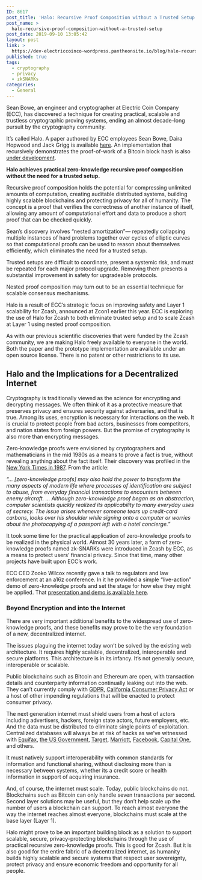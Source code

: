 ```yaml
---
ID: 8617
post_title: 'Halo: Recursive Proof Composition without a Trusted Setup'
post_name: >
  halo-recursive-proof-composition-without-a-trusted-setup
post_date: 2019-09-10 13:05:42
layout: post
link: >
  https://dev-electriccoinco-wordpress.pantheonsite.io/blog/halo-recursive-proof-composition-without-a-trusted-setup/
published: true
tags:
  - cryptography
  - privacy
  - zkSNARKs
categories:
  - General
---
```

<!-- wp:paragraph -->
<p>Sean Bowe, an engineer and cryptographer at Electric Coin Company (ECC), has discovered a technique for creating practical, scalable and trustless cryptographic proving systems, ending an almost decade-long pursuit by the cryptography community.&nbsp;</p>
<!-- /wp:paragraph -->

<!-- wp:paragraph -->
<p>It’s called Halo. A paper authored by ECC employees Sean Bowe, Daira Hopwood and Jack Grigg is available <a href="https://eprint.iacr.org/2019/1021.pdf" target="_blank" rel="noreferrer noopener" aria-label=" (opens in a new tab)">here</a>. An implementation that recursively demonstrates the proof-of-work of a Bitcoin block hash is also <a rel="noreferrer noopener" aria-label=" (opens in a new tab)" href="https://github.com/ebfull/halo" target="_blank">under development</a>.</p>
<!-- /wp:paragraph -->

<!-- wp:paragraph -->
<p><strong>Halo achieves practical zero-knowledge recursive proof composition without the need for a trusted setup.</strong></p>
<!-- /wp:paragraph -->

<!-- wp:paragraph -->
<p>Recursive proof composition holds the potential for compressing unlimited amounts of computation, creating auditable distributed systems, building highly scalable blockchains and protecting privacy for all of humanity. The concept is a proof that verifies the correctness of another instance of itself, allowing any amount of computational effort and data to produce a short proof that can be checked quickly.&nbsp;</p>
<!-- /wp:paragraph -->

<!-- wp:paragraph -->
<p>Sean’s discovery involves “nested amortization”— repeatedly collapsing multiple instances of hard problems together over cycles of elliptic curves so that computational proofs can be used to reason about themselves efficiently, which eliminates the need for a trusted setup.</p>
<!-- /wp:paragraph -->

<!-- wp:paragraph -->
<p>Trusted setups are difficult to coordinate, present a systemic risk, and must be repeated for each major protocol upgrade. Removing them presents a substantial improvement in safety for upgradeable protocols.</p>
<!-- /wp:paragraph -->

<!-- wp:paragraph -->
<p>Nested proof composition may turn out to be an essential technique for scalable consensus mechanisms.</p>
<!-- /wp:paragraph -->

<!-- wp:paragraph -->
<p>Halo is a result of ECC’s strategic focus on improving safety and Layer 1 scalability for Zcash, announced at Zcon1 earlier this year. ECC is exploring the use of Halo for Zcash to both eliminate trusted setup and to scale Zcash at Layer 1 using nested proof composition.</p>
<!-- /wp:paragraph -->

<!-- wp:paragraph -->
<p>As with our previous scientific discoveries that were funded by the Zcash community, we are making Halo freely available to everyone in the world. Both the paper and the prototype implementation are available under an open source license. There is no patent or other restrictions to its use.<br></p>
<!-- /wp:paragraph -->

<!-- wp:heading -->
<h2>Halo and the Implications for a Decentralized Internet</h2>
<!-- /wp:heading -->

<!-- wp:paragraph -->
<p>Cryptography is traditionally viewed as the science for encrypting and decrypting messages. We often think of it as a protective measure that preserves privacy and ensures security against adversaries, and that is true. Among its uses, encryption is necessary for interactions on the web. It is crucial to protect people from bad actors, businesses from competitors, and nation states from foreign powers. But the promise of cryptography is also more than encrypting messages.</p>
<!-- /wp:paragraph -->

<!-- wp:paragraph -->
<p>Zero-knowledge proofs were envisioned by cryptographers and mathematicians in the mid 1980s as a means to prove a fact is true, without revealing anything about the fact itself. Their discovery was profiled in the <a href="https://www.nytimes.com/1987/02/17/science/a-new-approach-to-protecting-secrets-is-discovered.html" target="_blank" rel="noreferrer noopener" aria-label=" (opens in a new tab)">New York Times in 1987</a>. From the article:</p>
<!-- /wp:paragraph -->

<!-- wp:paragraph -->
<p><em>“... [zero-knowledge proofs] may also hold the power to transform the many aspects of modern life where processes of identification are subject to abuse, from everyday financial transactions to encounters between enemy aircraft. … Although zero-knowledge proof began as an abstraction, computer scientists quickly realized its applicability to many everyday uses of secrecy. The issue arises whenever someone tears up credit-card carbons, looks over his shoulder while signing onto a computer or worries about the photocopying of a passport left with a hotel concierge.”</em></p>
<!-- /wp:paragraph -->

<!-- wp:paragraph -->
<p>It took some time for the practical application of zero-knowledge proofs to be realized in the physical world. Almost 30 years later, a form of zero-knowledge proofs named zk-SNARKs were introduced in Zcash by ECC, as a means to protect users’ financial privacy. Since that time, many other projects have built upon ECC’s work.</p>
<!-- /wp:paragraph -->

<!-- wp:paragraph -->
<p>ECC CEO Zooko Wilcox recently gave a talk to regulators and law enforcement at an a16z conference. In it he provided a simple “live-action” demo of zero-knowledge proofs and set the stage for how else they might be applied. That <a href="https://a16z.com/2019/08/29/security-and-privacy-for-crypto-with-zero-knowledge-proofs/" target="_blank" rel="noreferrer noopener" aria-label=" (opens in a new tab)">presentation and demo is available here</a>.&nbsp;</p>
<!-- /wp:paragraph -->

<!-- wp:heading {"level":3} -->
<h3>Beyond Encryption and into the Internet</h3>
<!-- /wp:heading -->

<!-- wp:paragraph -->
<p>There are very important additional benefits to the widespread use of zero-knowledge proofs, and these benefits may prove to be the very foundation of a new, decentralized internet.</p>
<!-- /wp:paragraph -->

<!-- wp:paragraph -->
<p>The issues plaguing the internet today won’t be solved by the existing web architecture. It requires highly scalable, decentralized, interoperable and secure platforms. This architecture is in its infancy. It’s not generally secure, interoperable or scalable.</p>
<!-- /wp:paragraph -->

<!-- wp:paragraph -->
<p>Public blockchains such as Bitcoin and Ethereum are open, with transaction details and counterparty information continually leaking out into the web. They can’t currently comply with <a href="https://dev-electriccoinco-wordpress.pantheonsite.io/blog/zcash-shielded-addresses-are-gdpr-compliant-by-default/">GDPR</a>, <a rel="noreferrer noopener" aria-label=" (opens in a new tab)" href="https://cointelegraph.com/news/reconciling-blockchain-technology-with-california-consumer-privacy-act" target="_blank">California Consumer Privacy Act</a> or a host of other impending regulations that will be enacted to protect consumer privacy.&nbsp;</p>
<!-- /wp:paragraph -->

<!-- wp:paragraph -->
<p>The next generation internet must shield users from a host of actors including advertisers, hackers, foreign state actors, future employers, etc. And the data must be distributed to eliminate single points of exploitation. Centralized databases will always be at risk of hacks as we’ve witnessed with <a href="https://www.nytimes.com/2017/09/07/business/equifax-cyberattack.html" target="_blank" rel="noreferrer noopener" aria-label=" (opens in a new tab)">Equifax</a>, <a rel="noreferrer noopener" aria-label=" (opens in a new tab)" href="https://www.wired.com/2016/10/inside-cyberattack-shocked-us-government/" target="_blank">the US Government</a>, <a rel="noreferrer noopener" aria-label=" (opens in a new tab)" href="https://money.cnn.com/2013/12/22/news/companies/target-credit-card-hack/" target="_blank">Target</a>, <a rel="noreferrer noopener" aria-label=" (opens in a new tab)" href="https://www.nytimes.com/2018/11/30/business/marriott-data-breach.html" target="_blank">Marriott</a>, <a rel="noreferrer noopener" aria-label=" (opens in a new tab)" href="https://www.nytimes.com/2018/03/19/technology/facebook-cambridge-analytica-explained.html" target="_blank">Facebook</a>, <a rel="noreferrer noopener" aria-label=" (opens in a new tab)" href="https://www.theverge.com/2019/7/31/20748886/capital-one-breach-hack-thompson-security-data" target="_blank">Capital One</a>, and others.</p>
<!-- /wp:paragraph -->

<!-- wp:paragraph -->
<p>It must natively support interoperability with common standards for information and functional sharing, without disclosing more than is necessary between systems, whether its a credit score or health information in support of acquiring insurance.&nbsp;</p>
<!-- /wp:paragraph -->

<!-- wp:paragraph -->
<p>And, of course, the internet must scale. Today, public blockchains do not. Blockchains such as Bitcoin can only handle seven transactions per second. Second layer solutions may be useful, but they don’t help scale up the number of users a blockchain can support. To reach almost everyone the way the internet reaches almost everyone, blockchains must scale at the base layer (Layer 1).</p>
<!-- /wp:paragraph -->

<!-- wp:paragraph -->
<p>Halo might prove to be an important building block as a solution to support scalable, secure, privacy-protecting blockchains through the use of practical recursive zero-knowledge proofs. This is good for Zcash. But it is also good for the entire fabric of a decentralized internet, as humanity builds highly scalable and secure systems that respect user sovereignty, protect privacy and ensure economic freedom and opportunity for all people.</p>
<!-- /wp:paragraph -->